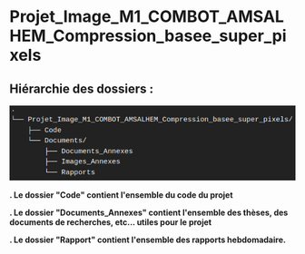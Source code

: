 # Projet_Image_M1_COMBOT_AMSALHEM_Compression_basee_super_pixels



## Hiérarchie des dossiers :



![](/Documents/Images_Annexes/Arborescence.png)



**. Le dossier "Code" contient l'ensemble du code du projet**

**. Le dossier "Documents_Annexes" contient l'ensemble des thèses, des documents de recherches, etc... utiles pour le projet**

**. Le dossier "Rapport" contient l'ensemble des rapports hebdomadaire.**

